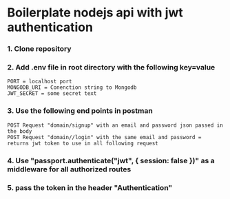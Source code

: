 # Boilerplate nodejs api with jwt authentication

### 1. Clone repository
### 2. Add .env file in root directory with the following key=value
    PORT = localhost port
    MONGODB_URI = Conenction string to Mongodb 
    JWT_SECRET = some secret text
### 3. Use the following end points in postman
    POST Request "domain/signup" with an email and password json passed in the body
    POST Request "domain//login" with the same email and password = returns jwt token to use in all following request
    
### 4. Use "passport.authenticate("jwt", { session: false })" as a middleware for all authorized routes
### 5. pass the token in the header "Authentication"
    
